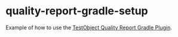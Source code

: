 # quality-report-gradle-setup

Example of how to use the [TestObject Quality Report Gradle Plugin](https://github.com/testobject/testobject-quality-report-gradle-plugin).
